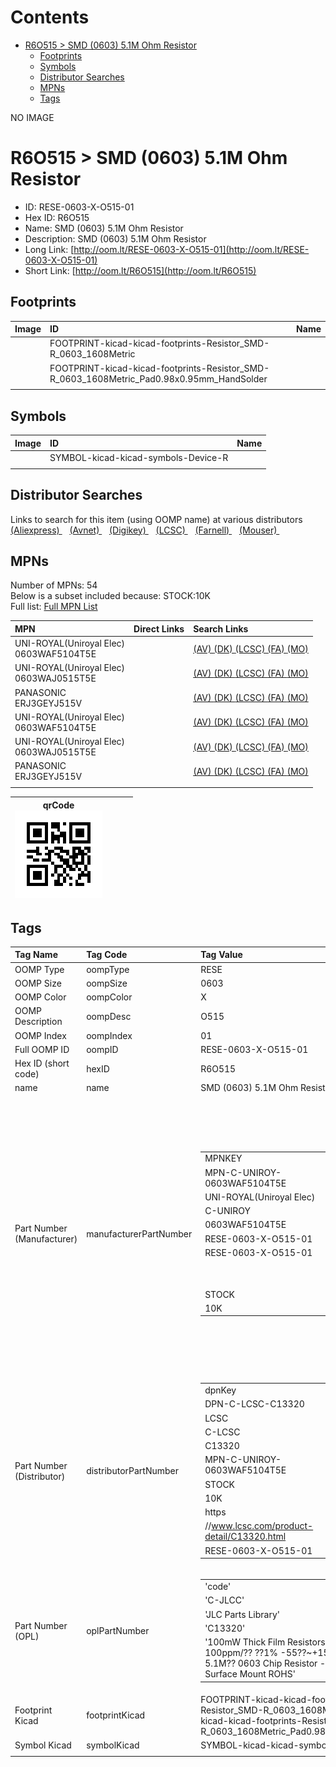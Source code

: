 



Contents
========

* [R6O515 > SMD (0603) 5.1M Ohm Resistor](#r6o515--smd-0603-51m-ohm-resistor)
	* [Footprints](#footprints)
	* [Symbols](#symbols)
	* [Distributor Searches](#distributor-searches)
	* [MPNs](#mpns)
	* [Tags](#tags)
  
NO IMAGE  
# R6O515 > SMD (0603) 5.1M Ohm Resistor

- ID: RESE-0603-X-O515-01
- Hex ID: R6O515
- Name: SMD (0603) 5.1M Ohm Resistor
- Description: SMD (0603) 5.1M Ohm Resistor
- Long Link: [http://oom.lt/RESE-0603-X-O515-01](http://oom.lt/RESE-0603-X-O515-01)
- Short Link: [http://oom.lt/R6O515](http://oom.lt/R6O515)

## Footprints
  

|Image|ID|Name|
| :--- | :--- | :--- |
||FOOTPRINT-kicad-kicad-footprints-Resistor_SMD-R_0603_1608Metric||
||FOOTPRINT-kicad-kicad-footprints-Resistor_SMD-R_0603_1608Metric_Pad0.98x0.95mm_HandSolder||
||||

## Symbols
  

|Image|ID|Name|
| :--- | :--- | :--- |
|![]()|SYMBOL-kicad-kicad-symbols-Device-R||
||||

## Distributor Searches
  
Links to search for this item (using OOMP name) at various distributors  
[(Aliexpress) ](https://www.aliexpress.com/wholesale?SearchText=1117SMD+0603+5.1M+Ohm+Resistor)&nbsp;&nbsp;&nbsp;[(Avnet) ](https://www.avnet.com/shop/us/search/SMD+0603+5.1M+Ohm+Resistor)&nbsp;&nbsp;&nbsp;[(Digikey) ](https://www.digikey.co.uk/en/products/result?s=SMD+0603+5.1M+Ohm+Resistor)&nbsp;&nbsp;&nbsp;[(LCSC) ](https://www.lcsc.com/search?q=SMD+0603+5.1M+Ohm+Resistor)&nbsp;&nbsp;&nbsp;[(Farnell) ](https://uk.farnell.com/search?st=SMD+0603+5.1M+Ohm+Resistor)&nbsp;&nbsp;&nbsp;[(Mouser) ](https://www.mouser.com/c/?q=SMD+0603+5.1M+Ohm+Resistor)&nbsp;&nbsp;&nbsp;
## MPNs
  
Number of MPNs: 54<br>Below is a subset included because: STOCK:10K <br>Full list: [Full MPN List](MPNLIST.md)  

|MPN|Direct Links|Search Links|
| :--- | :--- | :--- |
|UNI-ROYAL(Uniroyal Elec)<br>0603WAF5104T5E||[(AV) ](https://www.avnet.com/shop/us/search/0603WAF5104T5E)[(DK) ](https://www.digikey.co.uk/products/en?keywords=0603WAF5104T5E)[(LCSC) ](https://www.lcsc.com/search?q=0603WAF5104T5E)[(FA) ](https://uk.farnell.com/search?st=0603WAF5104T5E)[(MO) ](https://www.mouser.com/c/?q=0603WAF5104T5E)|
|UNI-ROYAL(Uniroyal Elec)<br>0603WAJ0515T5E||[(AV) ](https://www.avnet.com/shop/us/search/0603WAJ0515T5E)[(DK) ](https://www.digikey.co.uk/products/en?keywords=0603WAJ0515T5E)[(LCSC) ](https://www.lcsc.com/search?q=0603WAJ0515T5E)[(FA) ](https://uk.farnell.com/search?st=0603WAJ0515T5E)[(MO) ](https://www.mouser.com/c/?q=0603WAJ0515T5E)|
|PANASONIC<br>ERJ3GEYJ515V||[(AV) ](https://www.avnet.com/shop/us/search/ERJ3GEYJ515V)[(DK) ](https://www.digikey.co.uk/products/en?keywords=ERJ3GEYJ515V)[(LCSC) ](https://www.lcsc.com/search?q=ERJ3GEYJ515V)[(FA) ](https://uk.farnell.com/search?st=ERJ3GEYJ515V)[(MO) ](https://www.mouser.com/c/?q=ERJ3GEYJ515V)|
|UNI-ROYAL(Uniroyal Elec)<br>0603WAF5104T5E||[(AV) ](https://www.avnet.com/shop/us/search/0603WAF5104T5E)[(DK) ](https://www.digikey.co.uk/products/en?keywords=0603WAF5104T5E)[(LCSC) ](https://www.lcsc.com/search?q=0603WAF5104T5E)[(FA) ](https://uk.farnell.com/search?st=0603WAF5104T5E)[(MO) ](https://www.mouser.com/c/?q=0603WAF5104T5E)|
|UNI-ROYAL(Uniroyal Elec)<br>0603WAJ0515T5E||[(AV) ](https://www.avnet.com/shop/us/search/0603WAJ0515T5E)[(DK) ](https://www.digikey.co.uk/products/en?keywords=0603WAJ0515T5E)[(LCSC) ](https://www.lcsc.com/search?q=0603WAJ0515T5E)[(FA) ](https://uk.farnell.com/search?st=0603WAJ0515T5E)[(MO) ](https://www.mouser.com/c/?q=0603WAJ0515T5E)|
|PANASONIC<br>ERJ3GEYJ515V||[(AV) ](https://www.avnet.com/shop/us/search/ERJ3GEYJ515V)[(DK) ](https://www.digikey.co.uk/products/en?keywords=ERJ3GEYJ515V)[(LCSC) ](https://www.lcsc.com/search?q=ERJ3GEYJ515V)[(FA) ](https://uk.farnell.com/search?st=ERJ3GEYJ515V)[(MO) ](https://www.mouser.com/c/?q=ERJ3GEYJ515V)|
||||
  

|qrCode<br>[![](https://raw.githubusercontent.com/oomlout/oomlout_OOMP_parts_V2/main/RESE/0603/X/O515/01/qrCode_140.png)](https://github.com/oomlout/oomlout_OOMP_parts_V2/tree/main/RESE/0603/X/O515/01/qrCode.png)||||
| :---: | :---: | :---: | :---: |

## Tags
  

|Tag Name|Tag Code|Tag Value|
| :--- | :--- | :--- |
|OOMP Type|oompType|RESE|
|OOMP Size|oompSize|0603|
|OOMP Color|oompColor|X|
|OOMP Description|oompDesc|O515|
|OOMP Index|oompIndex|01|
|Full OOMP ID|oompID|RESE-0603-X-O515-01|
|Hex ID (short code)|hexID|R6O515|
|name|name|SMD (0603) 5.1M Ohm Resistor|
|Part Number (Manufacturer)|manufacturerPartNumber|<table><tr><td>MPNKEY</td></tr><tr><td> MPN-C-UNIROY-0603WAF5104T5E</td><td> MANUFACTURER</td></tr><tr><td> UNI-ROYAL(Uniroyal Elec)</td><td> MANUCODE</td></tr><tr><td> C-UNIROY</td><td> MPN</td></tr><tr><td> 0603WAF5104T5E</td><td> OOMPIDPARTIAL</td></tr><tr><td> RESE-0603-X-O515-01</td><td> OOMPID</td></tr><tr><td> RESE-0603-X-O515-01</td><td> LINK</td></tr><tr><td> </td><td> DESCRIPTION</td></tr><tr><td> </td><td> TAGS</td></tr><tr><td> STOCK</td></tr><tr><td>10K</td></tr></table></td><td> <table><tr><td>MPNKEY</td></tr><tr><td> MPN-C-UNIROY-0603WAJ0515T5E</td><td> MANUFACTURER</td></tr><tr><td> UNI-ROYAL(Uniroyal Elec)</td><td> MANUCODE</td></tr><tr><td> C-UNIROY</td><td> MPN</td></tr><tr><td> 0603WAJ0515T5E</td><td> OOMPIDPARTIAL</td></tr><tr><td> RESE-0603-X-O515-01</td><td> OOMPID</td></tr><tr><td> RESE-0603-X-O515-01</td><td> LINK</td></tr><tr><td> </td><td> DESCRIPTION</td></tr><tr><td> </td><td> TAGS</td></tr><tr><td> STOCK</td></tr><tr><td>10K</td></tr></table></td><td> <table><tr><td>MPNKEY</td></tr><tr><td> MPN-C-LIZELE-CR0603JA0515G</td><td> MANUFACTURER</td></tr><tr><td> LIZ Elec</td><td> MANUCODE</td></tr><tr><td> C-LIZELE</td><td> MPN</td></tr><tr><td> CR0603JA0515G</td><td> OOMPIDPARTIAL</td></tr><tr><td> RESE-0603-X-O515-01</td><td> OOMPID</td></tr><tr><td> RESE-0603-X-O515-01</td><td> LINK</td></tr><tr><td> </td><td> DESCRIPTION</td></tr><tr><td> </td><td> TAGS</td></tr><tr><td> STOCK</td></tr><tr><td>1K</td></tr></table></td><td> <table><tr><td>MPNKEY</td></tr><tr><td> MPN-C-RALEC-RTT035104FTP</td><td> MANUFACTURER</td></tr><tr><td> RALEC</td><td> MANUCODE</td></tr><tr><td> C-RALEC</td><td> MPN</td></tr><tr><td> RTT035104FTP</td><td> OOMPIDPARTIAL</td></tr><tr><td> RESE-0603-X-O515-01</td><td> OOMPID</td></tr><tr><td> RESE-0603-X-O515-01</td><td> LINK</td></tr><tr><td> </td><td> DESCRIPTION</td></tr><tr><td> </td><td> TAGS</td></tr><tr><td> </td></tr></table></td><td> <table><tr><td>MPNKEY</td></tr><tr><td> MPN-C-RALEC-RTT03515JTP</td><td> MANUFACTURER</td></tr><tr><td> RALEC</td><td> MANUCODE</td></tr><tr><td> C-RALEC</td><td> MPN</td></tr><tr><td> RTT03515JTP</td><td> OOMPIDPARTIAL</td></tr><tr><td> RESE-0603-X-O515-01</td><td> OOMPID</td></tr><tr><td> RESE-0603-X-O515-01</td><td> LINK</td></tr><tr><td> </td><td> DESCRIPTION</td></tr><tr><td> </td><td> TAGS</td></tr><tr><td> STOCK</td></tr><tr><td>1K</td></tr></table></td><td> <table><tr><td>MPNKEY</td></tr><tr><td> MPN-C-FHGUAN-RS-03K5104FT</td><td> MANUFACTURER</td></tr><tr><td> FH (Guangdong Fenghua Advanced Tech)</td><td> MANUCODE</td></tr><tr><td> C-FHGUAN</td><td> MPN</td></tr><tr><td> RS-03K5104FT</td><td> OOMPIDPARTIAL</td></tr><tr><td> RESE-0603-X-O515-01</td><td> OOMPID</td></tr><tr><td> RESE-0603-X-O515-01</td><td> LINK</td></tr><tr><td> </td><td> DESCRIPTION</td></tr><tr><td> </td><td> TAGS</td></tr><tr><td> </td></tr></table></td><td> <table><tr><td>MPNKEY</td></tr><tr><td> MPN-C-YAGEO-RC0603JR-075M1L</td><td> MANUFACTURER</td></tr><tr><td> YAGEO</td><td> MANUCODE</td></tr><tr><td> C-YAGEO</td><td> MPN</td></tr><tr><td> RC0603JR-075M1L</td><td> OOMPIDPARTIAL</td></tr><tr><td> RESE-0603-X-O515-01</td><td> OOMPID</td></tr><tr><td> RESE-0603-X-O515-01</td><td> LINK</td></tr><tr><td> </td><td> DESCRIPTION</td></tr><tr><td> </td><td> TAGS</td></tr><tr><td> STOCK</td></tr><tr><td>1K</td></tr></table></td><td> <table><tr><td>MPNKEY</td></tr><tr><td> MPN-C-TAITEC-RM06FTN5104</td><td> MANUFACTURER</td></tr><tr><td> TA-I Tech</td><td> MANUCODE</td></tr><tr><td> C-TAITEC</td><td> MPN</td></tr><tr><td> RM06FTN5104</td><td> OOMPIDPARTIAL</td></tr><tr><td> RESE-0603-X-O515-01</td><td> OOMPID</td></tr><tr><td> RESE-0603-X-O515-01</td><td> LINK</td></tr><tr><td> </td><td> DESCRIPTION</td></tr><tr><td> </td><td> TAGS</td></tr><tr><td> </td></tr></table></td><td> <table><tr><td>MPNKEY</td></tr><tr><td> MPN-C-YAGEO-RC0603FR-075M1L</td><td> MANUFACTURER</td></tr><tr><td> YAGEO</td><td> MANUCODE</td></tr><tr><td> C-YAGEO</td><td> MPN</td></tr><tr><td> RC0603FR-075M1L</td><td> OOMPIDPARTIAL</td></tr><tr><td> RESE-0603-X-O515-01</td><td> OOMPID</td></tr><tr><td> RESE-0603-X-O515-01</td><td> LINK</td></tr><tr><td> </td><td> DESCRIPTION</td></tr><tr><td> </td><td> TAGS</td></tr><tr><td> </td></tr></table></td><td> <table><tr><td>MPNKEY</td></tr><tr><td> MPN-C-WALSIN-WR06W5104FTL</td><td> MANUFACTURER</td></tr><tr><td> Walsin Tech Corp</td><td> MANUCODE</td></tr><tr><td> C-WALSIN</td><td> MPN</td></tr><tr><td> WR06W5104FTL</td><td> OOMPIDPARTIAL</td></tr><tr><td> RESE-0603-X-O515-01</td><td> OOMPID</td></tr><tr><td> RESE-0603-X-O515-01</td><td> LINK</td></tr><tr><td> </td><td> DESCRIPTION</td></tr><tr><td> </td><td> TAGS</td></tr><tr><td> STOCK</td></tr><tr><td>1K</td></tr></table></td><td> <table><tr><td>MPNKEY</td></tr><tr><td> MPN-C-WALSIN-WR06X515JTL</td><td> MANUFACTURER</td></tr><tr><td> Walsin Tech Corp</td><td> MANUCODE</td></tr><tr><td> C-WALSIN</td><td> MPN</td></tr><tr><td> WR06X515JTL</td><td> OOMPIDPARTIAL</td></tr><tr><td> RESE-0603-X-O515-01</td><td> OOMPID</td></tr><tr><td> RESE-0603-X-O515-01</td><td> LINK</td></tr><tr><td> </td><td> DESCRIPTION</td></tr><tr><td> </td><td> TAGS</td></tr><tr><td> STOCK</td></tr><tr><td>1K</td></tr></table></td><td> <table><tr><td>MPNKEY</td></tr><tr><td> MPN-C-HKRHON-RCT035M1JLF</td><td> MANUFACTURER</td></tr><tr><td> HKR(Hong Kong Resistors)</td><td> MANUCODE</td></tr><tr><td> C-HKRHON</td><td> MPN</td></tr><tr><td> RCT035M1JLF</td><td> OOMPIDPARTIAL</td></tr><tr><td> RESE-0603-X-O515-01</td><td> OOMPID</td></tr><tr><td> RESE-0603-X-O515-01</td><td> LINK</td></tr><tr><td> </td><td> DESCRIPTION</td></tr><tr><td> </td><td> TAGS</td></tr><tr><td> STOCK</td></tr><tr><td>1K</td></tr></table></td><td> <table><tr><td>MPNKEY</td></tr><tr><td> MPN-C-YAGEO-AC0603FR-075M1L</td><td> MANUFACTURER</td></tr><tr><td> YAGEO</td><td> MANUCODE</td></tr><tr><td> C-YAGEO</td><td> MPN</td></tr><tr><td> AC0603FR-075M1L</td><td> OOMPIDPARTIAL</td></tr><tr><td> RESE-0603-X-O515-01</td><td> OOMPID</td></tr><tr><td> RESE-0603-X-O515-01</td><td> LINK</td></tr><tr><td> </td><td> DESCRIPTION</td></tr><tr><td> </td><td> TAGS</td></tr><tr><td> STOCK</td></tr><tr><td>1K</td></tr></table></td><td> <table><tr><td>MPNKEY</td></tr><tr><td> MPN-C-YAGEO-AC0603JR-075M1L</td><td> MANUFACTURER</td></tr><tr><td> YAGEO</td><td> MANUCODE</td></tr><tr><td> C-YAGEO</td><td> MPN</td></tr><tr><td> AC0603JR-075M1L</td><td> OOMPIDPARTIAL</td></tr><tr><td> RESE-0603-X-O515-01</td><td> OOMPID</td></tr><tr><td> RESE-0603-X-O515-01</td><td> LINK</td></tr><tr><td> </td><td> DESCRIPTION</td></tr><tr><td> </td><td> TAGS</td></tr><tr><td> STOCK</td></tr><tr><td>1K</td></tr></table></td><td> <table><tr><td>MPNKEY</td></tr><tr><td> MPN-C-TYOHM-RMC06035.1M1%N</td><td> MANUFACTURER</td></tr><tr><td> TyoHM</td><td> MANUCODE</td></tr><tr><td> C-TYOHM</td><td> MPN</td></tr><tr><td> RMC06035.1M1%N</td><td> OOMPIDPARTIAL</td></tr><tr><td> RESE-0603-X-O515-01</td><td> OOMPID</td></tr><tr><td> RESE-0603-X-O515-01</td><td> LINK</td></tr><tr><td> </td><td> DESCRIPTION</td></tr><tr><td> </td><td> TAGS</td></tr><tr><td> STOCK</td></tr><tr><td>1K</td></tr></table></td><td> <table><tr><td>MPNKEY</td></tr><tr><td> MPN-C-KOASPE-RK73B1JTTD515J</td><td> MANUFACTURER</td></tr><tr><td> KOA Speer Elec</td><td> MANUCODE</td></tr><tr><td> C-KOASPE</td><td> MPN</td></tr><tr><td> RK73B1JTTD515J</td><td> OOMPIDPARTIAL</td></tr><tr><td> RESE-0603-X-O515-01</td><td> OOMPID</td></tr><tr><td> RESE-0603-X-O515-01</td><td> LINK</td></tr><tr><td> </td><td> DESCRIPTION</td></tr><tr><td> </td><td> TAGS</td></tr><tr><td> </td></tr></table></td><td> <table><tr><td>MPNKEY</td></tr><tr><td> MPN-C-KOASPE-RK73H1JTTD5104F</td><td> MANUFACTURER</td></tr><tr><td> KOA Speer Elec</td><td> MANUCODE</td></tr><tr><td> C-KOASPE</td><td> MPN</td></tr><tr><td> RK73H1JTTD5104F</td><td> OOMPIDPARTIAL</td></tr><tr><td> RESE-0603-X-O515-01</td><td> OOMPID</td></tr><tr><td> RESE-0603-X-O515-01</td><td> LINK</td></tr><tr><td> </td><td> DESCRIPTION</td></tr><tr><td> </td><td> TAGS</td></tr><tr><td> </td></tr></table></td><td> <table><tr><td>MPNKEY</td></tr><tr><td> MPN-C-FHGUAN-RS-03L5104FT</td><td> MANUFACTURER</td></tr><tr><td> FH (Guangdong Fenghua Advanced Tech)</td><td> MANUCODE</td></tr><tr><td> C-FHGUAN</td><td> MPN</td></tr><tr><td> RS-03L5104FT</td><td> OOMPIDPARTIAL</td></tr><tr><td> RESE-0603-X-O515-01</td><td> OOMPID</td></tr><tr><td> RESE-0603-X-O515-01</td><td> LINK</td></tr><tr><td> </td><td> DESCRIPTION</td></tr><tr><td> </td><td> TAGS</td></tr><tr><td> </td></tr></table></td><td> <table><tr><td>MPNKEY</td></tr><tr><td> MPN-C-FHGUAN-RS-03L515JT</td><td> MANUFACTURER</td></tr><tr><td> FH (Guangdong Fenghua Advanced Tech)</td><td> MANUCODE</td></tr><tr><td> C-FHGUAN</td><td> MPN</td></tr><tr><td> RS-03L515JT</td><td> OOMPIDPARTIAL</td></tr><tr><td> RESE-0603-X-O515-01</td><td> OOMPID</td></tr><tr><td> RESE-0603-X-O515-01</td><td> LINK</td></tr><tr><td> </td><td> DESCRIPTION</td></tr><tr><td> </td><td> TAGS</td></tr><tr><td> </td></tr></table></td><td> <table><tr><td>MPNKEY</td></tr><tr><td> MPN-C-PANASO-ERJ3GEYJ515V</td><td> MANUFACTURER</td></tr><tr><td> PANASONIC</td><td> MANUCODE</td></tr><tr><td> C-PANASO</td><td> MPN</td></tr><tr><td> ERJ3GEYJ515V</td><td> OOMPIDPARTIAL</td></tr><tr><td> RESE-0603-X-O515-01</td><td> OOMPID</td></tr><tr><td> RESE-0603-X-O515-01</td><td> LINK</td></tr><tr><td> </td><td> DESCRIPTION</td></tr><tr><td> </td><td> TAGS</td></tr><tr><td> STOCK</td></tr><tr><td>10K</td></tr></table></td><td> <table><tr><td>MPNKEY</td></tr><tr><td> MPN-C-BOURNS-CR0603-JW-515ELF</td><td> MANUFACTURER</td></tr><tr><td> BOURNS</td><td> MANUCODE</td></tr><tr><td> C-BOURNS</td><td> MPN</td></tr><tr><td> CR0603-JW-515ELF</td><td> OOMPIDPARTIAL</td></tr><tr><td> RESE-0603-X-O515-01</td><td> OOMPID</td></tr><tr><td> RESE-0603-X-O515-01</td><td> LINK</td></tr><tr><td> </td><td> DESCRIPTION</td></tr><tr><td> </td><td> TAGS</td></tr><tr><td> </td></tr></table></td><td> <table><tr><td>MPNKEY</td></tr><tr><td> MPN-C-ROHMSE-KTR03EZPF5104</td><td> MANUFACTURER</td></tr><tr><td> ROHM Semicon</td><td> MANUCODE</td></tr><tr><td> C-ROHMSE</td><td> MPN</td></tr><tr><td> KTR03EZPF5104</td><td> OOMPIDPARTIAL</td></tr><tr><td> RESE-0603-X-O515-01</td><td> OOMPID</td></tr><tr><td> RESE-0603-X-O515-01</td><td> LINK</td></tr><tr><td> </td><td> DESCRIPTION</td></tr><tr><td> </td><td> TAGS</td></tr><tr><td> </td></tr></table></td><td> <table><tr><td>MPNKEY</td></tr><tr><td> MPN-C-ROHMSE-ESR03EZPJ515</td><td> MANUFACTURER</td></tr><tr><td> ROHM Semicon</td><td> MANUCODE</td></tr><tr><td> C-ROHMSE</td><td> MPN</td></tr><tr><td> ESR03EZPJ515</td><td> OOMPIDPARTIAL</td></tr><tr><td> RESE-0603-X-O515-01</td><td> OOMPID</td></tr><tr><td> RESE-0603-X-O515-01</td><td> LINK</td></tr><tr><td> </td><td> DESCRIPTION</td></tr><tr><td> </td><td> TAGS</td></tr><tr><td> </td></tr></table></td><td> <table><tr><td>MPNKEY</td></tr><tr><td> MPN-C-TECONN-CRGH0603J5M1</td><td> MANUFACTURER</td></tr><tr><td> TE Connectivity</td><td> MANUCODE</td></tr><tr><td> C-TECONN</td><td> MPN</td></tr><tr><td> CRGH0603J5M1</td><td> OOMPIDPARTIAL</td></tr><tr><td> RESE-0603-X-O515-01</td><td> OOMPID</td></tr><tr><td> RESE-0603-X-O515-01</td><td> LINK</td></tr><tr><td> </td><td> DESCRIPTION</td></tr><tr><td> </td><td> TAGS</td></tr><tr><td> </td></tr></table></td><td> <table><tr><td>MPNKEY</td></tr><tr><td> MPN-C-YAGEO-AA0603JR-075M1L</td><td> MANUFACTURER</td></tr><tr><td> YAGEO</td><td> MANUCODE</td></tr><tr><td> C-YAGEO</td><td> MPN</td></tr><tr><td> AA0603JR-075M1L</td><td> OOMPIDPARTIAL</td></tr><tr><td> RESE-0603-X-O515-01</td><td> OOMPID</td></tr><tr><td> RESE-0603-X-O515-01</td><td> LINK</td></tr><tr><td> </td><td> DESCRIPTION</td></tr><tr><td> </td><td> TAGS</td></tr><tr><td> </td></tr></table></td><td> <table><tr><td>MPNKEY</td></tr><tr><td> MPN-C-ROHMSE-KTR03EZPJ515</td><td> MANUFACTURER</td></tr><tr><td> ROHM Semicon</td><td> MANUCODE</td></tr><tr><td> C-ROHMSE</td><td> MPN</td></tr><tr><td> KTR03EZPJ515</td><td> OOMPIDPARTIAL</td></tr><tr><td> RESE-0603-X-O515-01</td><td> OOMPID</td></tr><tr><td> RESE-0603-X-O515-01</td><td> LINK</td></tr><tr><td> </td><td> DESCRIPTION</td></tr><tr><td> </td><td> TAGS</td></tr><tr><td> </td></tr></table></td><td> <table><tr><td>MPNKEY</td></tr><tr><td> MPN-C-UNIROY-HQ03W5F5104T5E</td><td> MANUFACTURER</td></tr><tr><td> UNI-ROYAL(Uniroyal Elec)</td><td> MANUCODE</td></tr><tr><td> C-UNIROY</td><td> MPN</td></tr><tr><td> HQ03W5F5104T5E</td><td> OOMPIDPARTIAL</td></tr><tr><td> RESE-0603-X-O515-01</td><td> OOMPID</td></tr><tr><td> RESE-0603-X-O515-01</td><td> LINK</td></tr><tr><td> </td><td> DESCRIPTION</td></tr><tr><td> </td><td> TAGS</td></tr><tr><td> </td></tr></table></td><td> <table><tr><td>MPNKEY</td></tr><tr><td> MPN-C-UNIROY-0603WAF5104T5E</td><td> MANUFACTURER</td></tr><tr><td> UNI-ROYAL(Uniroyal Elec)</td><td> MANUCODE</td></tr><tr><td> C-UNIROY</td><td> MPN</td></tr><tr><td> 0603WAF5104T5E</td><td> OOMPIDPARTIAL</td></tr><tr><td> RESE-0603-X-O515-01</td><td> OOMPID</td></tr><tr><td> RESE-0603-X-O515-01</td><td> LINK</td></tr><tr><td> </td><td> DESCRIPTION</td></tr><tr><td> </td><td> TAGS</td></tr><tr><td> STOCK</td></tr><tr><td>10K</td></tr></table></td><td> <table><tr><td>MPNKEY</td></tr><tr><td> MPN-C-UNIROY-0603WAJ0515T5E</td><td> MANUFACTURER</td></tr><tr><td> UNI-ROYAL(Uniroyal Elec)</td><td> MANUCODE</td></tr><tr><td> C-UNIROY</td><td> MPN</td></tr><tr><td> 0603WAJ0515T5E</td><td> OOMPIDPARTIAL</td></tr><tr><td> RESE-0603-X-O515-01</td><td> OOMPID</td></tr><tr><td> RESE-0603-X-O515-01</td><td> LINK</td></tr><tr><td> </td><td> DESCRIPTION</td></tr><tr><td> </td><td> TAGS</td></tr><tr><td> STOCK</td></tr><tr><td>10K</td></tr></table></td><td> <table><tr><td>MPNKEY</td></tr><tr><td> MPN-C-LIZELE-CR0603JA0515G</td><td> MANUFACTURER</td></tr><tr><td> LIZ Elec</td><td> MANUCODE</td></tr><tr><td> C-LIZELE</td><td> MPN</td></tr><tr><td> CR0603JA0515G</td><td> OOMPIDPARTIAL</td></tr><tr><td> RESE-0603-X-O515-01</td><td> OOMPID</td></tr><tr><td> RESE-0603-X-O515-01</td><td> LINK</td></tr><tr><td> </td><td> DESCRIPTION</td></tr><tr><td> </td><td> TAGS</td></tr><tr><td> STOCK</td></tr><tr><td>1K</td></tr></table></td><td> <table><tr><td>MPNKEY</td></tr><tr><td> MPN-C-RALEC-RTT035104FTP</td><td> MANUFACTURER</td></tr><tr><td> RALEC</td><td> MANUCODE</td></tr><tr><td> C-RALEC</td><td> MPN</td></tr><tr><td> RTT035104FTP</td><td> OOMPIDPARTIAL</td></tr><tr><td> RESE-0603-X-O515-01</td><td> OOMPID</td></tr><tr><td> RESE-0603-X-O515-01</td><td> LINK</td></tr><tr><td> </td><td> DESCRIPTION</td></tr><tr><td> </td><td> TAGS</td></tr><tr><td> </td></tr></table></td><td> <table><tr><td>MPNKEY</td></tr><tr><td> MPN-C-RALEC-RTT03515JTP</td><td> MANUFACTURER</td></tr><tr><td> RALEC</td><td> MANUCODE</td></tr><tr><td> C-RALEC</td><td> MPN</td></tr><tr><td> RTT03515JTP</td><td> OOMPIDPARTIAL</td></tr><tr><td> RESE-0603-X-O515-01</td><td> OOMPID</td></tr><tr><td> RESE-0603-X-O515-01</td><td> LINK</td></tr><tr><td> </td><td> DESCRIPTION</td></tr><tr><td> </td><td> TAGS</td></tr><tr><td> STOCK</td></tr><tr><td>1K</td></tr></table></td><td> <table><tr><td>MPNKEY</td></tr><tr><td> MPN-C-FHGUAN-RS-03K5104FT</td><td> MANUFACTURER</td></tr><tr><td> FH (Guangdong Fenghua Advanced Tech)</td><td> MANUCODE</td></tr><tr><td> C-FHGUAN</td><td> MPN</td></tr><tr><td> RS-03K5104FT</td><td> OOMPIDPARTIAL</td></tr><tr><td> RESE-0603-X-O515-01</td><td> OOMPID</td></tr><tr><td> RESE-0603-X-O515-01</td><td> LINK</td></tr><tr><td> </td><td> DESCRIPTION</td></tr><tr><td> </td><td> TAGS</td></tr><tr><td> </td></tr></table></td><td> <table><tr><td>MPNKEY</td></tr><tr><td> MPN-C-YAGEO-RC0603JR-075M1L</td><td> MANUFACTURER</td></tr><tr><td> YAGEO</td><td> MANUCODE</td></tr><tr><td> C-YAGEO</td><td> MPN</td></tr><tr><td> RC0603JR-075M1L</td><td> OOMPIDPARTIAL</td></tr><tr><td> RESE-0603-X-O515-01</td><td> OOMPID</td></tr><tr><td> RESE-0603-X-O515-01</td><td> LINK</td></tr><tr><td> </td><td> DESCRIPTION</td></tr><tr><td> </td><td> TAGS</td></tr><tr><td> STOCK</td></tr><tr><td>1K</td></tr></table></td><td> <table><tr><td>MPNKEY</td></tr><tr><td> MPN-C-TAITEC-RM06FTN5104</td><td> MANUFACTURER</td></tr><tr><td> TA-I Tech</td><td> MANUCODE</td></tr><tr><td> C-TAITEC</td><td> MPN</td></tr><tr><td> RM06FTN5104</td><td> OOMPIDPARTIAL</td></tr><tr><td> RESE-0603-X-O515-01</td><td> OOMPID</td></tr><tr><td> RESE-0603-X-O515-01</td><td> LINK</td></tr><tr><td> </td><td> DESCRIPTION</td></tr><tr><td> </td><td> TAGS</td></tr><tr><td> </td></tr></table></td><td> <table><tr><td>MPNKEY</td></tr><tr><td> MPN-C-YAGEO-RC0603FR-075M1L</td><td> MANUFACTURER</td></tr><tr><td> YAGEO</td><td> MANUCODE</td></tr><tr><td> C-YAGEO</td><td> MPN</td></tr><tr><td> RC0603FR-075M1L</td><td> OOMPIDPARTIAL</td></tr><tr><td> RESE-0603-X-O515-01</td><td> OOMPID</td></tr><tr><td> RESE-0603-X-O515-01</td><td> LINK</td></tr><tr><td> </td><td> DESCRIPTION</td></tr><tr><td> </td><td> TAGS</td></tr><tr><td> </td></tr></table></td><td> <table><tr><td>MPNKEY</td></tr><tr><td> MPN-C-WALSIN-WR06W5104FTL</td><td> MANUFACTURER</td></tr><tr><td> Walsin Tech Corp</td><td> MANUCODE</td></tr><tr><td> C-WALSIN</td><td> MPN</td></tr><tr><td> WR06W5104FTL</td><td> OOMPIDPARTIAL</td></tr><tr><td> RESE-0603-X-O515-01</td><td> OOMPID</td></tr><tr><td> RESE-0603-X-O515-01</td><td> LINK</td></tr><tr><td> </td><td> DESCRIPTION</td></tr><tr><td> </td><td> TAGS</td></tr><tr><td> STOCK</td></tr><tr><td>1K</td></tr></table></td><td> <table><tr><td>MPNKEY</td></tr><tr><td> MPN-C-WALSIN-WR06X515JTL</td><td> MANUFACTURER</td></tr><tr><td> Walsin Tech Corp</td><td> MANUCODE</td></tr><tr><td> C-WALSIN</td><td> MPN</td></tr><tr><td> WR06X515JTL</td><td> OOMPIDPARTIAL</td></tr><tr><td> RESE-0603-X-O515-01</td><td> OOMPID</td></tr><tr><td> RESE-0603-X-O515-01</td><td> LINK</td></tr><tr><td> </td><td> DESCRIPTION</td></tr><tr><td> </td><td> TAGS</td></tr><tr><td> STOCK</td></tr><tr><td>1K</td></tr></table></td><td> <table><tr><td>MPNKEY</td></tr><tr><td> MPN-C-HKRHON-RCT035M1JLF</td><td> MANUFACTURER</td></tr><tr><td> HKR(Hong Kong Resistors)</td><td> MANUCODE</td></tr><tr><td> C-HKRHON</td><td> MPN</td></tr><tr><td> RCT035M1JLF</td><td> OOMPIDPARTIAL</td></tr><tr><td> RESE-0603-X-O515-01</td><td> OOMPID</td></tr><tr><td> RESE-0603-X-O515-01</td><td> LINK</td></tr><tr><td> </td><td> DESCRIPTION</td></tr><tr><td> </td><td> TAGS</td></tr><tr><td> STOCK</td></tr><tr><td>1K</td></tr></table></td><td> <table><tr><td>MPNKEY</td></tr><tr><td> MPN-C-YAGEO-AC0603FR-075M1L</td><td> MANUFACTURER</td></tr><tr><td> YAGEO</td><td> MANUCODE</td></tr><tr><td> C-YAGEO</td><td> MPN</td></tr><tr><td> AC0603FR-075M1L</td><td> OOMPIDPARTIAL</td></tr><tr><td> RESE-0603-X-O515-01</td><td> OOMPID</td></tr><tr><td> RESE-0603-X-O515-01</td><td> LINK</td></tr><tr><td> </td><td> DESCRIPTION</td></tr><tr><td> </td><td> TAGS</td></tr><tr><td> STOCK</td></tr><tr><td>1K</td></tr></table></td><td> <table><tr><td>MPNKEY</td></tr><tr><td> MPN-C-YAGEO-AC0603JR-075M1L</td><td> MANUFACTURER</td></tr><tr><td> YAGEO</td><td> MANUCODE</td></tr><tr><td> C-YAGEO</td><td> MPN</td></tr><tr><td> AC0603JR-075M1L</td><td> OOMPIDPARTIAL</td></tr><tr><td> RESE-0603-X-O515-01</td><td> OOMPID</td></tr><tr><td> RESE-0603-X-O515-01</td><td> LINK</td></tr><tr><td> </td><td> DESCRIPTION</td></tr><tr><td> </td><td> TAGS</td></tr><tr><td> STOCK</td></tr><tr><td>1K</td></tr></table></td><td> <table><tr><td>MPNKEY</td></tr><tr><td> MPN-C-TYOHM-RMC06035.1M1%N</td><td> MANUFACTURER</td></tr><tr><td> TyoHM</td><td> MANUCODE</td></tr><tr><td> C-TYOHM</td><td> MPN</td></tr><tr><td> RMC06035.1M1%N</td><td> OOMPIDPARTIAL</td></tr><tr><td> RESE-0603-X-O515-01</td><td> OOMPID</td></tr><tr><td> RESE-0603-X-O515-01</td><td> LINK</td></tr><tr><td> </td><td> DESCRIPTION</td></tr><tr><td> </td><td> TAGS</td></tr><tr><td> STOCK</td></tr><tr><td>1K</td></tr></table></td><td> <table><tr><td>MPNKEY</td></tr><tr><td> MPN-C-KOASPE-RK73B1JTTD515J</td><td> MANUFACTURER</td></tr><tr><td> KOA Speer Elec</td><td> MANUCODE</td></tr><tr><td> C-KOASPE</td><td> MPN</td></tr><tr><td> RK73B1JTTD515J</td><td> OOMPIDPARTIAL</td></tr><tr><td> RESE-0603-X-O515-01</td><td> OOMPID</td></tr><tr><td> RESE-0603-X-O515-01</td><td> LINK</td></tr><tr><td> </td><td> DESCRIPTION</td></tr><tr><td> </td><td> TAGS</td></tr><tr><td> </td></tr></table></td><td> <table><tr><td>MPNKEY</td></tr><tr><td> MPN-C-KOASPE-RK73H1JTTD5104F</td><td> MANUFACTURER</td></tr><tr><td> KOA Speer Elec</td><td> MANUCODE</td></tr><tr><td> C-KOASPE</td><td> MPN</td></tr><tr><td> RK73H1JTTD5104F</td><td> OOMPIDPARTIAL</td></tr><tr><td> RESE-0603-X-O515-01</td><td> OOMPID</td></tr><tr><td> RESE-0603-X-O515-01</td><td> LINK</td></tr><tr><td> </td><td> DESCRIPTION</td></tr><tr><td> </td><td> TAGS</td></tr><tr><td> </td></tr></table></td><td> <table><tr><td>MPNKEY</td></tr><tr><td> MPN-C-FHGUAN-RS-03L5104FT</td><td> MANUFACTURER</td></tr><tr><td> FH (Guangdong Fenghua Advanced Tech)</td><td> MANUCODE</td></tr><tr><td> C-FHGUAN</td><td> MPN</td></tr><tr><td> RS-03L5104FT</td><td> OOMPIDPARTIAL</td></tr><tr><td> RESE-0603-X-O515-01</td><td> OOMPID</td></tr><tr><td> RESE-0603-X-O515-01</td><td> LINK</td></tr><tr><td> </td><td> DESCRIPTION</td></tr><tr><td> </td><td> TAGS</td></tr><tr><td> </td></tr></table></td><td> <table><tr><td>MPNKEY</td></tr><tr><td> MPN-C-FHGUAN-RS-03L515JT</td><td> MANUFACTURER</td></tr><tr><td> FH (Guangdong Fenghua Advanced Tech)</td><td> MANUCODE</td></tr><tr><td> C-FHGUAN</td><td> MPN</td></tr><tr><td> RS-03L515JT</td><td> OOMPIDPARTIAL</td></tr><tr><td> RESE-0603-X-O515-01</td><td> OOMPID</td></tr><tr><td> RESE-0603-X-O515-01</td><td> LINK</td></tr><tr><td> </td><td> DESCRIPTION</td></tr><tr><td> </td><td> TAGS</td></tr><tr><td> </td></tr></table></td><td> <table><tr><td>MPNKEY</td></tr><tr><td> MPN-C-PANASO-ERJ3GEYJ515V</td><td> MANUFACTURER</td></tr><tr><td> PANASONIC</td><td> MANUCODE</td></tr><tr><td> C-PANASO</td><td> MPN</td></tr><tr><td> ERJ3GEYJ515V</td><td> OOMPIDPARTIAL</td></tr><tr><td> RESE-0603-X-O515-01</td><td> OOMPID</td></tr><tr><td> RESE-0603-X-O515-01</td><td> LINK</td></tr><tr><td> </td><td> DESCRIPTION</td></tr><tr><td> </td><td> TAGS</td></tr><tr><td> STOCK</td></tr><tr><td>10K</td></tr></table></td><td> <table><tr><td>MPNKEY</td></tr><tr><td> MPN-C-BOURNS-CR0603-JW-515ELF</td><td> MANUFACTURER</td></tr><tr><td> BOURNS</td><td> MANUCODE</td></tr><tr><td> C-BOURNS</td><td> MPN</td></tr><tr><td> CR0603-JW-515ELF</td><td> OOMPIDPARTIAL</td></tr><tr><td> RESE-0603-X-O515-01</td><td> OOMPID</td></tr><tr><td> RESE-0603-X-O515-01</td><td> LINK</td></tr><tr><td> </td><td> DESCRIPTION</td></tr><tr><td> </td><td> TAGS</td></tr><tr><td> </td></tr></table></td><td> <table><tr><td>MPNKEY</td></tr><tr><td> MPN-C-ROHMSE-KTR03EZPF5104</td><td> MANUFACTURER</td></tr><tr><td> ROHM Semicon</td><td> MANUCODE</td></tr><tr><td> C-ROHMSE</td><td> MPN</td></tr><tr><td> KTR03EZPF5104</td><td> OOMPIDPARTIAL</td></tr><tr><td> RESE-0603-X-O515-01</td><td> OOMPID</td></tr><tr><td> RESE-0603-X-O515-01</td><td> LINK</td></tr><tr><td> </td><td> DESCRIPTION</td></tr><tr><td> </td><td> TAGS</td></tr><tr><td> </td></tr></table></td><td> <table><tr><td>MPNKEY</td></tr><tr><td> MPN-C-ROHMSE-ESR03EZPJ515</td><td> MANUFACTURER</td></tr><tr><td> ROHM Semicon</td><td> MANUCODE</td></tr><tr><td> C-ROHMSE</td><td> MPN</td></tr><tr><td> ESR03EZPJ515</td><td> OOMPIDPARTIAL</td></tr><tr><td> RESE-0603-X-O515-01</td><td> OOMPID</td></tr><tr><td> RESE-0603-X-O515-01</td><td> LINK</td></tr><tr><td> </td><td> DESCRIPTION</td></tr><tr><td> </td><td> TAGS</td></tr><tr><td> </td></tr></table></td><td> <table><tr><td>MPNKEY</td></tr><tr><td> MPN-C-TECONN-CRGH0603J5M1</td><td> MANUFACTURER</td></tr><tr><td> TE Connectivity</td><td> MANUCODE</td></tr><tr><td> C-TECONN</td><td> MPN</td></tr><tr><td> CRGH0603J5M1</td><td> OOMPIDPARTIAL</td></tr><tr><td> RESE-0603-X-O515-01</td><td> OOMPID</td></tr><tr><td> RESE-0603-X-O515-01</td><td> LINK</td></tr><tr><td> </td><td> DESCRIPTION</td></tr><tr><td> </td><td> TAGS</td></tr><tr><td> </td></tr></table></td><td> <table><tr><td>MPNKEY</td></tr><tr><td> MPN-C-YAGEO-AA0603JR-075M1L</td><td> MANUFACTURER</td></tr><tr><td> YAGEO</td><td> MANUCODE</td></tr><tr><td> C-YAGEO</td><td> MPN</td></tr><tr><td> AA0603JR-075M1L</td><td> OOMPIDPARTIAL</td></tr><tr><td> RESE-0603-X-O515-01</td><td> OOMPID</td></tr><tr><td> RESE-0603-X-O515-01</td><td> LINK</td></tr><tr><td> </td><td> DESCRIPTION</td></tr><tr><td> </td><td> TAGS</td></tr><tr><td> </td></tr></table></td><td> <table><tr><td>MPNKEY</td></tr><tr><td> MPN-C-ROHMSE-KTR03EZPJ515</td><td> MANUFACTURER</td></tr><tr><td> ROHM Semicon</td><td> MANUCODE</td></tr><tr><td> C-ROHMSE</td><td> MPN</td></tr><tr><td> KTR03EZPJ515</td><td> OOMPIDPARTIAL</td></tr><tr><td> RESE-0603-X-O515-01</td><td> OOMPID</td></tr><tr><td> RESE-0603-X-O515-01</td><td> LINK</td></tr><tr><td> </td><td> DESCRIPTION</td></tr><tr><td> </td><td> TAGS</td></tr><tr><td> </td></tr></table></td><td> <table><tr><td>MPNKEY</td></tr><tr><td> MPN-C-UNIROY-HQ03W5F5104T5E</td><td> MANUFACTURER</td></tr><tr><td> UNI-ROYAL(Uniroyal Elec)</td><td> MANUCODE</td></tr><tr><td> C-UNIROY</td><td> MPN</td></tr><tr><td> HQ03W5F5104T5E</td><td> OOMPIDPARTIAL</td></tr><tr><td> RESE-0603-X-O515-01</td><td> OOMPID</td></tr><tr><td> RESE-0603-X-O515-01</td><td> LINK</td></tr><tr><td> </td><td> DESCRIPTION</td></tr><tr><td> </td><td> TAGS</td></tr><tr><td> </td></tr></table>|
|Part Number (Distributor)|distributorPartNumber|<table><tr><td>dpnKey</td></tr><tr><td> DPN-C-LCSC-C13320</td><td> DISTRIBUTOR</td></tr><tr><td> LCSC</td><td> DISTRCODE</td></tr><tr><td> C-LCSC</td><td> DPN</td></tr><tr><td> C13320</td><td> MPN</td></tr><tr><td> MPN-C-UNIROY-0603WAF5104T5E</td><td> TAGS</td></tr><tr><td> STOCK</td></tr><tr><td>10K</td><td> LINK</td></tr><tr><td> https</td></tr><tr><td>//www.lcsc.com/product-detail/C13320.html</td><td> OOMPID</td></tr><tr><td> RESE-0603-X-O515-01</td></tr></table></td><td> <table><tr><td>dpnKey</td></tr><tr><td> DPN-C-LCSC-C20089</td><td> DISTRIBUTOR</td></tr><tr><td> LCSC</td><td> DISTRCODE</td></tr><tr><td> C-LCSC</td><td> DPN</td></tr><tr><td> C20089</td><td> MPN</td></tr><tr><td> MPN-C-UNIROY-0603WAJ0515T5E</td><td> TAGS</td></tr><tr><td> STOCK</td></tr><tr><td>10K</td><td> LINK</td></tr><tr><td> https</td></tr><tr><td>//www.lcsc.com/product-detail/C20089.html</td><td> OOMPID</td></tr><tr><td> RESE-0603-X-O515-01</td></tr></table></td><td> <table><tr><td>dpnKey</td></tr><tr><td> DPN-C-LCSC-C101365</td><td> DISTRIBUTOR</td></tr><tr><td> LCSC</td><td> DISTRCODE</td></tr><tr><td> C-LCSC</td><td> DPN</td></tr><tr><td> C101365</td><td> MPN</td></tr><tr><td> MPN-C-LIZELE-CR0603JA0515G</td><td> TAGS</td></tr><tr><td> STOCK</td></tr><tr><td>1K</td><td> LINK</td></tr><tr><td> https</td></tr><tr><td>//www.lcsc.com/product-detail/C101365.html</td><td> OOMPID</td></tr><tr><td> RESE-0603-X-O515-01</td></tr></table></td><td> <table><tr><td>dpnKey</td></tr><tr><td> DPN-C-LCSC-C103689</td><td> DISTRIBUTOR</td></tr><tr><td> LCSC</td><td> DISTRCODE</td></tr><tr><td> C-LCSC</td><td> DPN</td></tr><tr><td> C103689</td><td> MPN</td></tr><tr><td> MPN-C-RALEC-RTT035104FTP</td><td> TAGS</td></tr><tr><td> </td><td> LINK</td></tr><tr><td> https</td></tr><tr><td>//www.lcsc.com/product-detail/C103689.html</td><td> OOMPID</td></tr><tr><td> RESE-0603-X-O515-01</td></tr></table></td><td> <table><tr><td>dpnKey</td></tr><tr><td> DPN-C-LCSC-C103699</td><td> DISTRIBUTOR</td></tr><tr><td> LCSC</td><td> DISTRCODE</td></tr><tr><td> C-LCSC</td><td> DPN</td></tr><tr><td> C103699</td><td> MPN</td></tr><tr><td> MPN-C-RALEC-RTT03515JTP</td><td> TAGS</td></tr><tr><td> STOCK</td></tr><tr><td>1K</td><td> LINK</td></tr><tr><td> https</td></tr><tr><td>//www.lcsc.com/product-detail/C103699.html</td><td> OOMPID</td></tr><tr><td> RESE-0603-X-O515-01</td></tr></table></td><td> <table><tr><td>dpnKey</td></tr><tr><td> DPN-C-LCSC-C140084</td><td> DISTRIBUTOR</td></tr><tr><td> LCSC</td><td> DISTRCODE</td></tr><tr><td> C-LCSC</td><td> DPN</td></tr><tr><td> C140084</td><td> MPN</td></tr><tr><td> MPN-C-FHGUAN-RS-03K5104FT</td><td> TAGS</td></tr><tr><td> </td><td> LINK</td></tr><tr><td> https</td></tr><tr><td>//www.lcsc.com/product-detail/C140084.html</td><td> OOMPID</td></tr><tr><td> RESE-0603-X-O515-01</td></tr></table></td><td> <table><tr><td>dpnKey</td></tr><tr><td> DPN-C-LCSC-C141664</td><td> DISTRIBUTOR</td></tr><tr><td> LCSC</td><td> DISTRCODE</td></tr><tr><td> C-LCSC</td><td> DPN</td></tr><tr><td> C141664</td><td> MPN</td></tr><tr><td> MPN-C-YAGEO-RC0603JR-075M1L</td><td> TAGS</td></tr><tr><td> STOCK</td></tr><tr><td>1K</td><td> LINK</td></tr><tr><td> https</td></tr><tr><td>//www.lcsc.com/product-detail/C141664.html</td><td> OOMPID</td></tr><tr><td> RESE-0603-X-O515-01</td></tr></table></td><td> <table><tr><td>dpnKey</td></tr><tr><td> DPN-C-LCSC-C156132</td><td> DISTRIBUTOR</td></tr><tr><td> LCSC</td><td> DISTRCODE</td></tr><tr><td> C-LCSC</td><td> DPN</td></tr><tr><td> C156132</td><td> MPN</td></tr><tr><td> MPN-C-TAITEC-RM06FTN5104</td><td> TAGS</td></tr><tr><td> </td><td> LINK</td></tr><tr><td> https</td></tr><tr><td>//www.lcsc.com/product-detail/C156132.html</td><td> OOMPID</td></tr><tr><td> RESE-0603-X-O515-01</td></tr></table></td><td> <table><tr><td>dpnKey</td></tr><tr><td> DPN-C-LCSC-C163423</td><td> DISTRIBUTOR</td></tr><tr><td> LCSC</td><td> DISTRCODE</td></tr><tr><td> C-LCSC</td><td> DPN</td></tr><tr><td> C163423</td><td> MPN</td></tr><tr><td> MPN-C-YAGEO-RC0603FR-075M1L</td><td> TAGS</td></tr><tr><td> </td><td> LINK</td></tr><tr><td> https</td></tr><tr><td>//www.lcsc.com/product-detail/C163423.html</td><td> OOMPID</td></tr><tr><td> RESE-0603-X-O515-01</td></tr></table></td><td> <table><tr><td>dpnKey</td></tr><tr><td> DPN-C-LCSC-C168331</td><td> DISTRIBUTOR</td></tr><tr><td> LCSC</td><td> DISTRCODE</td></tr><tr><td> C-LCSC</td><td> DPN</td></tr><tr><td> C168331</td><td> MPN</td></tr><tr><td> MPN-C-WALSIN-WR06W5104FTL</td><td> TAGS</td></tr><tr><td> STOCK</td></tr><tr><td>1K</td><td> LINK</td></tr><tr><td> https</td></tr><tr><td>//www.lcsc.com/product-detail/C168331.html</td><td> OOMPID</td></tr><tr><td> RESE-0603-X-O515-01</td></tr></table></td><td> <table><tr><td>dpnKey</td></tr><tr><td> DPN-C-LCSC-C170741</td><td> DISTRIBUTOR</td></tr><tr><td> LCSC</td><td> DISTRCODE</td></tr><tr><td> C-LCSC</td><td> DPN</td></tr><tr><td> C170741</td><td> MPN</td></tr><tr><td> MPN-C-WALSIN-WR06X515JTL</td><td> TAGS</td></tr><tr><td> STOCK</td></tr><tr><td>1K</td><td> LINK</td></tr><tr><td> https</td></tr><tr><td>//www.lcsc.com/product-detail/C170741.html</td><td> OOMPID</td></tr><tr><td> RESE-0603-X-O515-01</td></tr></table></td><td> <table><tr><td>dpnKey</td></tr><tr><td> DPN-C-LCSC-C177366</td><td> DISTRIBUTOR</td></tr><tr><td> LCSC</td><td> DISTRCODE</td></tr><tr><td> C-LCSC</td><td> DPN</td></tr><tr><td> C177366</td><td> MPN</td></tr><tr><td> MPN-C-HKRHON-RCT035M1JLF</td><td> TAGS</td></tr><tr><td> STOCK</td></tr><tr><td>1K</td><td> LINK</td></tr><tr><td> https</td></tr><tr><td>//www.lcsc.com/product-detail/C177366.html</td><td> OOMPID</td></tr><tr><td> RESE-0603-X-O515-01</td></tr></table></td><td> <table><tr><td>dpnKey</td></tr><tr><td> DPN-C-LCSC-C227984</td><td> DISTRIBUTOR</td></tr><tr><td> LCSC</td><td> DISTRCODE</td></tr><tr><td> C-LCSC</td><td> DPN</td></tr><tr><td> C227984</td><td> MPN</td></tr><tr><td> MPN-C-YAGEO-AC0603FR-075M1L</td><td> TAGS</td></tr><tr><td> STOCK</td></tr><tr><td>1K</td><td> LINK</td></tr><tr><td> https</td></tr><tr><td>//www.lcsc.com/product-detail/C227984.html</td><td> OOMPID</td></tr><tr><td> RESE-0603-X-O515-01</td></tr></table></td><td> <table><tr><td>dpnKey</td></tr><tr><td> DPN-C-LCSC-C228213</td><td> DISTRIBUTOR</td></tr><tr><td> LCSC</td><td> DISTRCODE</td></tr><tr><td> C-LCSC</td><td> DPN</td></tr><tr><td> C228213</td><td> MPN</td></tr><tr><td> MPN-C-YAGEO-AC0603JR-075M1L</td><td> TAGS</td></tr><tr><td> STOCK</td></tr><tr><td>1K</td><td> LINK</td></tr><tr><td> https</td></tr><tr><td>//www.lcsc.com/product-detail/C228213.html</td><td> OOMPID</td></tr><tr><td> RESE-0603-X-O515-01</td></tr></table></td><td> <table><tr><td>dpnKey</td></tr><tr><td> DPN-C-LCSC-C269501</td><td> DISTRIBUTOR</td></tr><tr><td> LCSC</td><td> DISTRCODE</td></tr><tr><td> C-LCSC</td><td> DPN</td></tr><tr><td> C269501</td><td> MPN</td></tr><tr><td> MPN-C-TYOHM-RMC06035.1M1%N</td><td> TAGS</td></tr><tr><td> STOCK</td></tr><tr><td>1K</td><td> LINK</td></tr><tr><td> https</td></tr><tr><td>//www.lcsc.com/product-detail/C269501.html</td><td> OOMPID</td></tr><tr><td> RESE-0603-X-O515-01</td></tr></table></td><td> <table><tr><td>dpnKey</td></tr><tr><td> DPN-C-LCSC-C307312</td><td> DISTRIBUTOR</td></tr><tr><td> LCSC</td><td> DISTRCODE</td></tr><tr><td> C-LCSC</td><td> DPN</td></tr><tr><td> C307312</td><td> MPN</td></tr><tr><td> MPN-C-KOASPE-RK73B1JTTD515J</td><td> TAGS</td></tr><tr><td> </td><td> LINK</td></tr><tr><td> https</td></tr><tr><td>//www.lcsc.com/product-detail/C307312.html</td><td> OOMPID</td></tr><tr><td> RESE-0603-X-O515-01</td></tr></table></td><td> <table><tr><td>dpnKey</td></tr><tr><td> DPN-C-LCSC-C317055</td><td> DISTRIBUTOR</td></tr><tr><td> LCSC</td><td> DISTRCODE</td></tr><tr><td> C-LCSC</td><td> DPN</td></tr><tr><td> C317055</td><td> MPN</td></tr><tr><td> MPN-C-KOASPE-RK73H1JTTD5104F</td><td> TAGS</td></tr><tr><td> </td><td> LINK</td></tr><tr><td> https</td></tr><tr><td>//www.lcsc.com/product-detail/C317055.html</td><td> OOMPID</td></tr><tr><td> RESE-0603-X-O515-01</td></tr></table></td><td> <table><tr><td>dpnKey</td></tr><tr><td> DPN-C-LCSC-C322178</td><td> DISTRIBUTOR</td></tr><tr><td> LCSC</td><td> DISTRCODE</td></tr><tr><td> C-LCSC</td><td> DPN</td></tr><tr><td> C322178</td><td> MPN</td></tr><tr><td> MPN-C-FHGUAN-RS-03L5104FT</td><td> TAGS</td></tr><tr><td> </td><td> LINK</td></tr><tr><td> https</td></tr><tr><td>//www.lcsc.com/product-detail/C322178.html</td><td> OOMPID</td></tr><tr><td> RESE-0603-X-O515-01</td></tr></table></td><td> <table><tr><td>dpnKey</td></tr><tr><td> DPN-C-LCSC-C322180</td><td> DISTRIBUTOR</td></tr><tr><td> LCSC</td><td> DISTRCODE</td></tr><tr><td> C-LCSC</td><td> DPN</td></tr><tr><td> C322180</td><td> MPN</td></tr><tr><td> MPN-C-FHGUAN-RS-03L515JT</td><td> TAGS</td></tr><tr><td> </td><td> LINK</td></tr><tr><td> https</td></tr><tr><td>//www.lcsc.com/product-detail/C322180.html</td><td> OOMPID</td></tr><tr><td> RESE-0603-X-O515-01</td></tr></table></td><td> <table><tr><td>dpnKey</td></tr><tr><td> DPN-C-LCSC-C403511</td><td> DISTRIBUTOR</td></tr><tr><td> LCSC</td><td> DISTRCODE</td></tr><tr><td> C-LCSC</td><td> DPN</td></tr><tr><td> C403511</td><td> MPN</td></tr><tr><td> MPN-C-PANASO-ERJ3GEYJ515V</td><td> TAGS</td></tr><tr><td> STOCK</td></tr><tr><td>10K</td><td> LINK</td></tr><tr><td> https</td></tr><tr><td>//www.lcsc.com/product-detail/C403511.html</td><td> OOMPID</td></tr><tr><td> RESE-0603-X-O515-01</td></tr></table></td><td> <table><tr><td>dpnKey</td></tr><tr><td> DPN-C-LCSC-C2084856</td><td> DISTRIBUTOR</td></tr><tr><td> LCSC</td><td> DISTRCODE</td></tr><tr><td> C-LCSC</td><td> DPN</td></tr><tr><td> C2084856</td><td> MPN</td></tr><tr><td> MPN-C-BOURNS-CR0603-JW-515ELF</td><td> TAGS</td></tr><tr><td> </td><td> LINK</td></tr><tr><td> https</td></tr><tr><td>//www.lcsc.com/product-detail/C2084856.html</td><td> OOMPID</td></tr><tr><td> RESE-0603-X-O515-01</td></tr></table></td><td> <table><tr><td>dpnKey</td></tr><tr><td> DPN-C-LCSC-C2090535</td><td> DISTRIBUTOR</td></tr><tr><td> LCSC</td><td> DISTRCODE</td></tr><tr><td> C-LCSC</td><td> DPN</td></tr><tr><td> C2090535</td><td> MPN</td></tr><tr><td> MPN-C-ROHMSE-KTR03EZPF5104</td><td> TAGS</td></tr><tr><td> </td><td> LINK</td></tr><tr><td> https</td></tr><tr><td>//www.lcsc.com/product-detail/C2090535.html</td><td> OOMPID</td></tr><tr><td> RESE-0603-X-O515-01</td></tr></table></td><td> <table><tr><td>dpnKey</td></tr><tr><td> DPN-C-LCSC-C2091335</td><td> DISTRIBUTOR</td></tr><tr><td> LCSC</td><td> DISTRCODE</td></tr><tr><td> C-LCSC</td><td> DPN</td></tr><tr><td> C2091335</td><td> MPN</td></tr><tr><td> MPN-C-ROHMSE-ESR03EZPJ515</td><td> TAGS</td></tr><tr><td> </td><td> LINK</td></tr><tr><td> https</td></tr><tr><td>//www.lcsc.com/product-detail/C2091335.html</td><td> OOMPID</td></tr><tr><td> RESE-0603-X-O515-01</td></tr></table></td><td> <table><tr><td>dpnKey</td></tr><tr><td> DPN-C-LCSC-C2097409</td><td> DISTRIBUTOR</td></tr><tr><td> LCSC</td><td> DISTRCODE</td></tr><tr><td> C-LCSC</td><td> DPN</td></tr><tr><td> C2097409</td><td> MPN</td></tr><tr><td> MPN-C-TECONN-CRGH0603J5M1</td><td> TAGS</td></tr><tr><td> </td><td> LINK</td></tr><tr><td> https</td></tr><tr><td>//www.lcsc.com/product-detail/C2097409.html</td><td> OOMPID</td></tr><tr><td> RESE-0603-X-O515-01</td></tr></table></td><td> <table><tr><td>dpnKey</td></tr><tr><td> DPN-C-LCSC-C2102546</td><td> DISTRIBUTOR</td></tr><tr><td> LCSC</td><td> DISTRCODE</td></tr><tr><td> C-LCSC</td><td> DPN</td></tr><tr><td> C2102546</td><td> MPN</td></tr><tr><td> MPN-C-YAGEO-AA0603JR-075M1L</td><td> TAGS</td></tr><tr><td> </td><td> LINK</td></tr><tr><td> https</td></tr><tr><td>//www.lcsc.com/product-detail/C2102546.html</td><td> OOMPID</td></tr><tr><td> RESE-0603-X-O515-01</td></tr></table></td><td> <table><tr><td>dpnKey</td></tr><tr><td> DPN-C-LCSC-C2102559</td><td> DISTRIBUTOR</td></tr><tr><td> LCSC</td><td> DISTRCODE</td></tr><tr><td> C-LCSC</td><td> DPN</td></tr><tr><td> C2102559</td><td> MPN</td></tr><tr><td> MPN-C-ROHMSE-KTR03EZPJ515</td><td> TAGS</td></tr><tr><td> </td><td> LINK</td></tr><tr><td> https</td></tr><tr><td>//www.lcsc.com/product-detail/C2102559.html</td><td> OOMPID</td></tr><tr><td> RESE-0603-X-O515-01</td></tr></table></td><td> <table><tr><td>dpnKey</td></tr><tr><td> DPN-C-LCSC-C2791985</td><td> DISTRIBUTOR</td></tr><tr><td> LCSC</td><td> DISTRCODE</td></tr><tr><td> C-LCSC</td><td> DPN</td></tr><tr><td> C2791985</td><td> MPN</td></tr><tr><td> MPN-C-UNIROY-HQ03W5F5104T5E</td><td> TAGS</td></tr><tr><td> </td><td> LINK</td></tr><tr><td> https</td></tr><tr><td>//www.lcsc.com/product-detail/C2791985.html</td><td> OOMPID</td></tr><tr><td> RESE-0603-X-O515-01</td></tr></table>|
|Part Number (OPL)|oplPartNumber|<table><tr><td>'code'</td></tr><tr><td> 'C-JLCC'</td><td> 'name'</td></tr><tr><td> 'JLC Parts Library'</td><td> 'partID'</td></tr><tr><td> 'C13320'</td><td> 'partName'</td></tr><tr><td> '100mW Thick Film Resistors 75V ??100ppm/?? ??1% -55??~+155?? 5.1M?? 0603  Chip Resistor - Surface Mount ROHS'</td></tr></table>|
|Footprint Kicad|footprintKicad|FOOTPRINT-kicad-kicad-footprints-Resistor_SMD-R_0603_1608Metric, FOOTPRINT-kicad-kicad-footprints-Resistor_SMD-R_0603_1608Metric_Pad0.98x0.95mm_HandSolder|
|Symbol Kicad|symbolKicad|SYMBOL-kicad-kicad-symbols-Device-R|
||||

